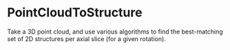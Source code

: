 # PointCloudToStructure
Take a 3D point cloud, and use various algorithms to find the best-matching set of 2D structures per axial slice (for a given rotation).
